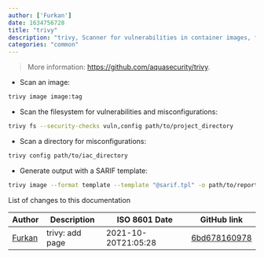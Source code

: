 ```yaml
---
author: ['Furkan']
date: 1634756728
title: "trivy"
description: "trivy, Scanner for vulnerabilities in container images, file systems, and Git repositories, as well as for configuration issues."
categories: "common"
---
```

> More information: <https://github.com/aquasecurity/trivy>.

- Scan an image:

```bash
trivy image image:tag
```

- Scan the filesystem for vulnerabilities and misconfigurations:

```bash
trivy fs --security-checks vuln,config path/to/project_directory
```

- Scan a directory for misconfigurations:

```bash
trivy config path/to/iac_directory
```

- Generate output with a SARIF template:

```bash
trivy image --format template --template "@sarif.tpl" -o path/to/report.sarif image:tag
```
List of changes to this documentation


Author | Description | ISO 8601 Date | GitHub link
------|-----|-----|-----
[Furkan](mailto:furkan.turkal@trendyol.com) | trivy: add page | 2021-10-20T21:05:28 | [6bd678160978](https://github.com/tldr-pages/tldr/commit/6bd6781609786a3055df1598ef8fa0fe7bb41208)

